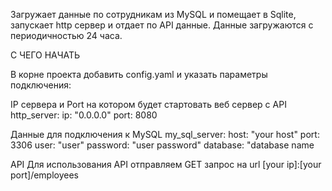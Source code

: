 Загружает данные по сотрудникам из MySQL и помещает в Sqlite, запускает http сервер и отдает по API данные. Данные загружаются с периодичностью 24 часа.

С ЧЕГО НАЧАТЬ

В корне проекта добавить config.yaml и указать параметры подключения:

IP сервера и Port на котором будет стартовать веб сервер с API
http_server:
  ip: "0.0.0.0"
  port: 8080

Данные для подключения к MySQL 
my_sql_server:
  host: "your host"
  port: 3306
  user: "user"
  password: "user password"
  database: "database name 

API
Для использования API отправляем GET запрос на url [your ip]:[your port]/employees

